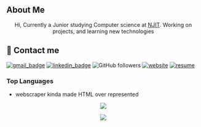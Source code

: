 ## About Me
<p align="center">
Hi, Currently a Junior studying Computer science at <a href="https://www.njit.edu">NJIT</a>. Working on projects, and learning new technologies
<p>

## 📧 Contact me

[![gmail_badge]](mailto:cg462@njit.edu) [![linkedin_badge]][linkedin] ![GitHub followers](https://img.shields.io/github/followers/Person1080p?style=social) [![website]](https://www.chrisgutie.tech)
 [![resume]](https://www.chrisgutie.tech/resume3.pdf)

### Top Languages
- webscraper kinda made HTML over represented
<p align="center">
    <img src="https://github-readme-stats.vercel.app/api/top-langs/?username=Person1080p">
    <!-- DOCS: https://github.com/anuraghazra/github-readme-stats -->
</p>
<p align="center">
    <img src="https://github-readme-stats.vercel.app/api?username=Person1080p&theme=nord&show_icons=true">
    <!-- DOCS: https://github.com/anuraghazra/github-readme-stats -->
</p>



[gmail_badge]: https://img.shields.io/badge/-cg462%40njit.edu-red?style=flat-square&logo=Gmail&logoColor=white&link=mailto:cg462@njit.edu
[linkedin_badge]: https://img.shields.io/badge/-Linkedin-blue?style=flat-square&logo=linkedin&logoColor=white&link=https://www.linkedin.com/in/christian-gutierrez-931963228/ 
[linkedin]: https://www.linkedin.com/in/christian-gutierrez-931963228/ 
[website]:https://img.shields.io/badge/Website-Vue_wip-red
[resume]:https://img.shields.io/badge/-Resume-green
<!--
- 👋 Hi, I’m @Person1080p
- 👀 I’m interested in ...
- 🌱 I’m currently learning ...
- 💞️ I’m looking to collaborate on ...
- 📫 How to reach me ...
-->
<!---
Person1080p/Person1080p is a ✨ special ✨ repository because its `README.md` (this file) appears on your GitHub profile.
You can click the Preview link to take a look at your changes.
--->
